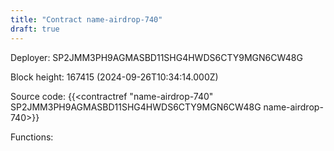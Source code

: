 ```yaml
---
title: "Contract name-airdrop-740"
draft: true
---
```

Deployer: SP2JMM3PH9AGMASBD11SHG4HWDS6CTY9MGN6CW48G


 



Block height: 167415 (2024-09-26T10:34:14.000Z)

Source code: {{<contractref "name-airdrop-740" SP2JMM3PH9AGMASBD11SHG4HWDS6CTY9MGN6CW48G name-airdrop-740>}}

Functions:


